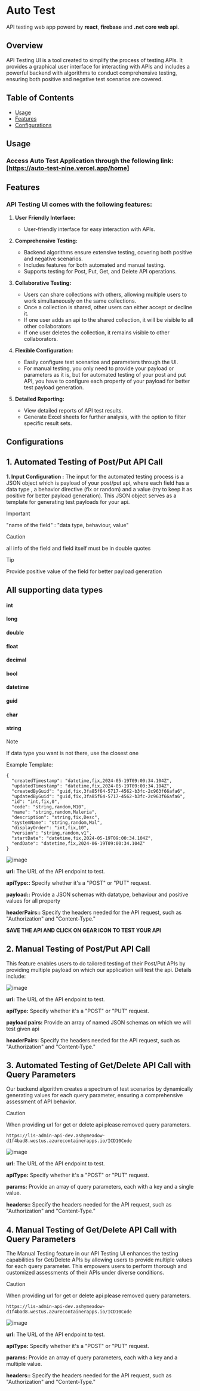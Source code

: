 # Auto Test 
 
API testing web app powerd by **react**, **firebase** and **.net core web api**.
 
## Overview
 
API Testing UI is a tool created to simplify the process of testing APIs. It provides a graphical user interface for interacting with APIs and includes a powerful backend with algorithms to conduct comprehensive testing, ensuring both positive and negative test scenarios are covered.
 
## Table of Contents
 
- [Usage](#usage)
- [Features](#features)
- [Configurations](#configurations)
 
## Usage
 
### Access Auto Test Application through the following link: [https://auto-test-nine.vercel.app/home] 

## Features

### API Testing UI comes with the following features:

1. **User Friendly Interface:** 
   - User-friendly interface for easy interaction with APIs.

2. **Comprehensive Testing:** 
   - Backend algorithms ensure extensive testing, covering both positive and negative scenarios.
   - Includes features for both automated and manual testing.
   - Supports testing for Post, Put, Get, and Delete API operations.

3. **Collaborative Testing:** 
   - Users can share collections with others, allowing multiple users to work simultaneously on the same collections.
   - Once a collection is shared, other users can either accept or decline it.
   - If one user adds an api to the shared collection, it will be visible to all other collaborators
   - If one user deletes the collection, it remains visible to other collaborators.

4. **Flexible Configuration:** 
   - Easily configure test scenarios and parameters through the UI.
   - For manual testing, you only need to provide your payload or parameters as it is, but for automated testing of your post and put API, you have to configure each property of your payload for better test payload generation.

5. **Detailed Reporting:** 
   - View detailed reports of API test results.
   -  Generate Excel sheets for further analysis, with the option to filter specific result sets.

 ## Configurations
 
## 1. Automated Testing of Post/Put API Call

**1. Input Configuration :**
The input for the automated testing process is a JSON object which is payload of your post/put api, where each field has a data type , a behavior directive (fix or random) and a value (try to keep it as positive for better payload generation). This JSON object serves as a template for generating test payloads for your api.

> [!IMPORTANT]
> "name of the field" : "data type, behaviour, value"

> [!CAUTION]
> all info of the field and field itself must be in double quotes

> [!TIP]
> Provide positive value of the field for better payload generation

## All supporting data types
#### int 
#### long
#### double
#### float
#### decimal
#### bool
#### datetime
#### guid
#### char
#### string

> [!NOTE]
> If data type you want is not there, use the closest one

Example Template:
```
{
  "createdTimestamp": "datetime,fix,2024-05-19T09:00:34.104Z",
  "updatedTimestamp": "datetime,fix,2024-05-19T09:00:34.104Z",
  "createdByGuid": "guid,fix,3fa85f64-5717-4562-b3fc-2c963f66afa6",
  "updatedByGuid": "guid,fix,3fa85f64-5717-4562-b3fc-2c963f66afa6",
  "id": "int,fix,0",
  "code": "string,random,M10",
  "name": "string,random,Maleria",
  "description": "string,fix,Desc",
  "systemName": "string,random,Mal",
  "displayOrder": "int,fix,10",
  "version": "string,random,v1",
  "startDate": "datetime,fix,2024-05-19T09:00:34.104Z",
  "endDate": "datetime,fix,2024-06-19T09:00:34.104Z"
}

```

![image](https://github.com/Mohammad10091998/auto_test_ui/assets/110900901/ecec5722-a37b-4469-baf6-036aa419b0c8)



 
**url:**  The URL of the API endpoint to test.
 
**apiType::** Specify whether it's a "POST" or "PUT" request.
 
**payload::** Provide a JSON schemas with datatype, behaviour and positive values for all property
 
**headerPairs::** Specify the headers needed for the API request, such as "Authorization" and "Content-Type."
 

 **SAVE THE API AND CLICK ON GEAR ICON TO TEST YOUR API**


## 2. Manual Testing of Post/Put API Call
 
This feature enables users to do tailored testing of their Post/Put APIs  by providing multiple payload on which our application will test the api. Details include:

![image](https://github.com/Mohammad10091998/auto_test_ui/assets/110900901/7757a58d-8f85-47b8-8958-3fc1fc5dca37)


 
**url:**  The URL of the API endpoint to test.
 
**apiType:** Specify whether it's a "POST" or "PUT" request.
 
**payload pairs:** Provide an array of named JSON schemas on which we will test given api
 
**headerPairs:** Specify the headers needed for the API request, such as "Authorization" and "Content-Type."
 
## 3. Automated Testing of Get/Delete API Call with Query Parameters
 
Our backend algorithm creates a spectrum of test scenarios by dynamically generating values for each query parameter, ensuring a comprehensive assessment of API behavior.

> [!CAUTION]
> When providing url for get or delete api please removed query parameters.

```
https://lis-admin-api-dev.ashymeadow-d1f4bad8.westus.azurecontainerapps.io/ICD10Code
```
 
![image](https://github.com/Mohammad10091998/auto_test_ui/assets/110900901/fe14d438-987d-421d-be54-a754b9ff0057)

 
**url:**  The URL of the API endpoint to test.
 
**apiType:** Specify whether it's a "POST" or "PUT" request.
 
**params:** Provide an array of query parameters, each with a key and a single value.
 
**headers::** Specify the headers needed for the API request, such as "Authorization" and "Content-Type."
 
## 4. Manual Testing of Get/Delete API Call with Query Parameters
 
The Manual Testing feature in our API Testing UI enhances the testing capabilities for Get/Delete APIs by allowing users to provide multiple values for each query parameter. This empowers users to perform thorough and customized assessments of their APIs under diverse conditions.

> [!CAUTION]
> When providing url for get or delete api please removed query parameters.

```
https://lis-admin-api-dev.ashymeadow-d1f4bad8.westus.azurecontainerapps.io/ICD10Code
```

 ![image](https://github.com/Mohammad10091998/auto_test_ui/assets/110900901/d1ca1125-225d-46f3-b3f2-03ff85de8883)

 
**url:**  The URL of the API endpoint to test.
 
**apiType:** Specify whether it's a "POST" or "PUT" request.
 
**params:** Provide an array of query parameters, each with a key and a multiple value.
 
**headers::** Specify the headers needed for the API request, such as "Authorization" and "Content-Type."

